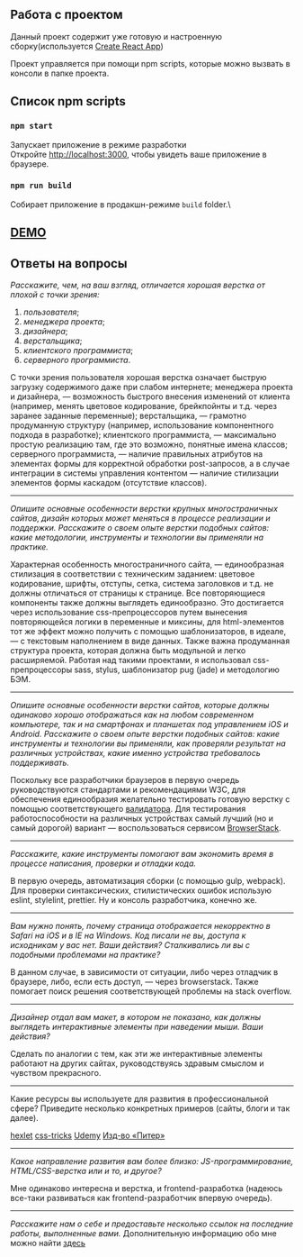 Работа с проектом
-----------------

Данный проект содержит уже готовую и настроенную сборку(используется [Create React App](https://github.com/facebook/create-react-app))

Проект управляется при помощи npm scripts, которые можно вызвать в консоли в папке проекта.

[](https://github.com/CalledByThe4ire/fb-test#%D1%81%D0%BF%D0%B8%D1%81%D0%BE%D0%BA-npm-scripts)Список npm scripts
--------------------------------------------------------------------------------------------------------------------------------

### [](https://github.com/CalledByThe4ire/fb-test#npm-start)`npm start`

Запускает приложение в режиме разработки\
Откройте [http://localhost:3000](http://localhost:3000/), чтобы увидеть ваше приложение в браузере.

### [](https://github.com/CalledByThe4ire/fb-test#npm-run-build)`npm run build`

Собирает приложение в продакшн-режиме `build` folder.\

## [DEMO](https://fb-test-ebon.vercel.app/)




Ответы на вопросы
-----------------
*Расскажите, чем, на ваш взгляд, отличается хорошая верстка от плохой с точки зрения:*
1. *пользователя*;
2. *менеджера проекта*;
3. *дизайнера*;
4. *верстальщика*;
5. *клиентского программиста*;
6. *серверного программиста*.

С точки зрения пользователя хорошая верстка означает быструю загрузку содержимого даже при слабом интернете; менеджера проекта и дизайнера, — возможность быстрого внесения изменений от клиента (например, менять цветовое кодирование, брейкпойнты и т.д. через заранее заданные переменные); верстальщика, — грамотно продуманную структуру (например, использование компонентного подхода в разработке); клиентского программиста, — максимально простую реализацию там, где это возможно, понятные имена классов; серверного программиста, — наличие правильных атрибутов на элементах формы для корректной обработки post-запросов, а в случае интеграции в системы управления контентом — наличие стилизации элементов формы каскадом (отсутствие классов).

------------------

*Опишите основные особенности верстки крупных многостраничных сайтов, дизайн которых может меняться в процессе реализации и поддержки.
Расскажите о своем опыте верстки подобных сайтов: какие методологии, инструменты и технологии вы применяли на практике.*

Характерная особенность многостраничного сайта, — единообразная стилизация в соответствии с техническим заданием: цветовое кодирование, шрифты, отступы, сетка, система заголовков и т.д. не должны отличаться от страницы к странице.  Все повторяющиеся компоненты также должны выглядеть единообразно. Это достигается через использование css-препроцессоров путем вынесения повторяющейся логики в переменные и миксины, для html-элементов тот же эффект можно получить с помощью шаблонизаторов, в идеале, — с текстовым наполнением в виде данных. Также важна продуманная структура проекта, которая должна быть модульной и легко расширяемой.
Работая над такими проектами, я использовал css-препроцессоры sass, stylus, шаблонизатор pug (jade) и методологию БЭМ.

------------------

*Опишите основные особенности верстки сайтов, которые должны одинаково хорошо отображаться как на любом современном компьютере, так и на смартфонах и планшетах под управлением iOS и Android.
Расскажите о своем опыте верстки подобных сайтов: какие инструменты и технологии вы применяли, как проверяли результат на различных устройствах, какие именно устройства требовалось поддерживать.*

Поскольку все разработчики браузеров в первую очередь руководствуются стандартами и рекомендациями W3C, для обеспечения единообразия желательно тестировать готовую верстку с помощью соответствующего [валидатора](https://validator.w3.org/). Для тестирования работоспособности на различных устройствах самый лучший (но и самый дорогой) вариант — воспользоваться сервисом [BrowserStack](https://www.browserstack.com/).

------------------

*Расскажите, какие инструменты помогают вам экономить время в процессе написания, проверки и отладки кода.*

В первую очередь, автоматизация сборки (с помощью gulp, webpack). Для проверки синтаксических, стилистических ошибок использую eslint, stylelint, prettier. Ну и консоль разработчика, конечно же.

------------------

*Вам нужно понять, почему страница отображается некорректно в Safari на iOS и в IE на Windows. Код писали не вы, доступа к исходникам у вас нет. Ваши действия? Сталкивались ли вы с подобными проблемами на практике?*

В данном случае, в зависимости от ситуации, либо через отладчик в браузере, либо, если есть доступ, — через browserstack. Также помогает поиск решения соответствующей проблемы на stack overflow.

------------------

*Дизайнер отдал вам макет, в котором не показано, как должны выглядеть интерактивные элементы при наведении мыши. Ваши действия?*

Сделать по аналогии с тем, как эти же интерактивные элементы работают на других сайтах, руководствуясь здравым смыслом и чувством прекрасного.

------------------

Какие ресурсы вы используете для развития в профессиональной сфере? Приведите несколько конкретных примеров (сайты, блоги и так далее).

[hexlet](https://ru.hexlet.io/)
[css-tricks](https://css-tricks.com/)
[Udemy](https://udemy.com/)
[Изд-во «Питер»](https://piter.com/)

------------------

*Какое направление развития вам более близко: JS-программирование, HTML/CSS-верстка или и то, и другое?*

Мне одинаково интересна и верстка, и frontend-разработка (надеюсь все-таки развиваться как frontend-разработчик впервую очередь).

------------------

*Расскажите нам о себе и предоставьте несколько ссылок на последние работы, выполненные вами.*
Дополнительную информацию обо мне можно найти [здесь](andrey-karamnoff.ru)